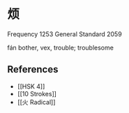 # 烦
Frequency 1253
General Standard 2059

fán
bother, vex, trouble; troublesome

## References
- [[HSK 4]]
- [[10 Strokes]]
- [[火 Radical]]